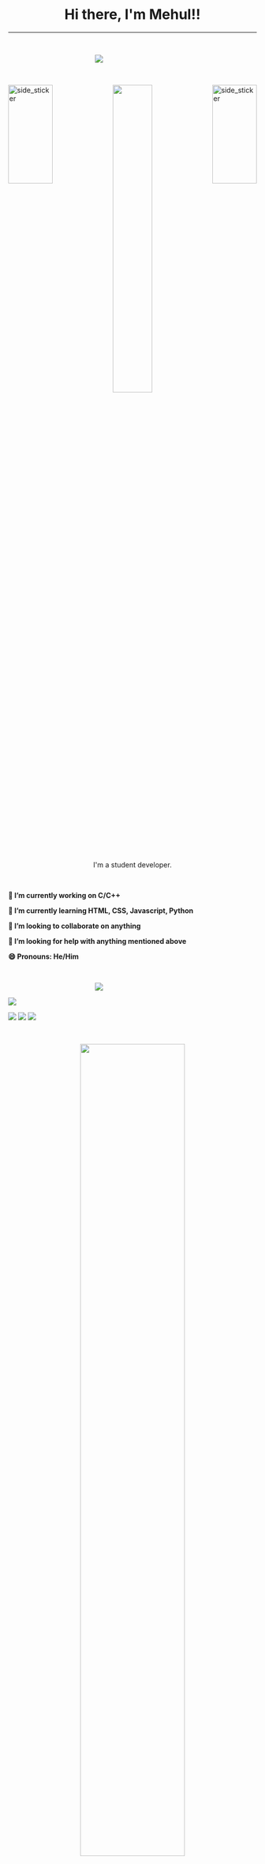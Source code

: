 <h1 align="center">Hi there, I'm Mehul!!</h1>

---
<p>&nbsp;</P>

<a align="right" href="https://github.com/DenverCoder1/readme-typing-svg"><img  src="https://readme-typing-svg.herokuapp.com?&font=Oswald&color=2CFF00&size=28&lines=Welcome+To+My+Github+Profile;" style="padding-left:11rem"/></a>

<p>&nbsp;</P>
<img align="right"  width=90px height=200px alt="side_sticker" src="https://media.giphy.com/media/TEnXkcsHrP4YedChhA/giphy.gif" />

<img align="left"  width=90px height=200px alt="side_sticker" src="https://media.giphy.com/media/TEnXkcsHrP4YedChhA/giphy.gif" />

<p align="center" ><img 
 src="https://c.tenor.com/itjFesV8_RUAAAAi/soulja-boy-pepe.gif" width="40%"/></p>

<p align="center">I'm a student developer.<br/> 

<p>&nbsp;</P>

<p><b>
 🔭 I’m currently working on C/C++ </b></P>

<p><b>
🌱 I’m currently learning HTML, CSS, Javascript, Python</b></p>

<p><b>
 👯 I’m looking to collaborate on anything</b></p>

<p><b>
🤔 I’m looking for help with anything mentioned above</b></p>

<p><b>
😄 Pronouns: He/Him</b></p>


<p>&nbsp;</P>



<a align="right" href="https://github.com/DenverCoder1/readme-typing-svg"><img  src="https://readme-typing-svg.herokuapp.com?&font=Oswald&color=00FDFF&size=28&lines=Connect+With+Me+:;" style="padding-left:11rem"/></a>

<a href="mailto:mehul2711@gmail.com" target="_blank"><img src="https://img.shields.io/badge/Email-mehul2711@gmail.com-teal?style=for-the-badge&logo=gmail"></a>

<p align = "center">
 
 [<img src="https://img.shields.io/badge/twitter-%231DA1F2.svg?&style=for-the-badge&logo=twitter&logoColor=white" />](https://twitter.com/Mehulkumar_27) 
[<img src="https://img.shields.io/badge/linkedin-%230077B5.svg?&style=for-the-badge&logo=linkedin&logoColor=white" />](https://www.linkedin.com/in/mehul-kumar-0bb856223/)
[<img src = "https://img.shields.io/badge/instagram-%23E4405F.svg?&style=for-the-badge&logo=instagram&logoColor=white">](https://www.instagram.com/Mehul_27/)

</p>
<p>&nbsp;</P>
<p
 align="center" ><img 
 src="https://media.giphy.com/media/zOvBKUUEERdNm/giphy.gif" width="65%"/>
 

 </p>
